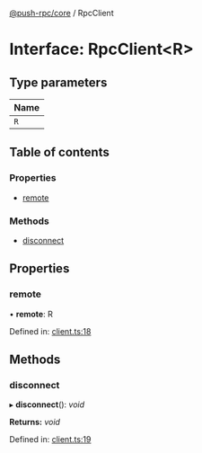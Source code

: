[@push-rpc/core](../README.md) / RpcClient

# Interface: RpcClient<R\>

## Type parameters

| Name |
| :------ |
| `R` |

## Table of contents

### Properties

- [remote](rpcclient.md#remote)

### Methods

- [disconnect](rpcclient.md#disconnect)

## Properties

### remote

• **remote**: R

Defined in: [client.ts:18](https://github.com/vasyas/typescript-rpc/blob/a0bd7db/packages/core/src/client.ts#L18)

## Methods

### disconnect

▸ **disconnect**(): *void*

**Returns:** *void*

Defined in: [client.ts:19](https://github.com/vasyas/typescript-rpc/blob/a0bd7db/packages/core/src/client.ts#L19)
